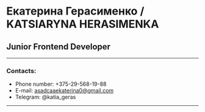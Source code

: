 # Екатерина Герасименко / KATSIARYNA HERASIMENKA
## Junior Frontend Developer

---

### Contacts:

* Phone number: +375-29-568-19-88
* E-mail: asadcaaekaterina0@gmail.com
* Telegram: @katia_geras

---

